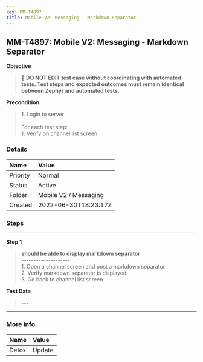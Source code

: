 ```yaml
---
key: MM-T4897
title: Mobile V2: Messaging - Markdown Separator
---
```


## MM-T4897: Mobile V2: Messaging - Markdown Separator

**Objective**

> <article><strong>🛑 DO NOT EDIT test case without coordinating with automated tests. Test steps and expected outcomes must remain identical between Zephyr and automated tests.</strong></article>

**Precondition**

> <article>1. Login to server<br /><br />For each test step:<br />1. Verify on channel list screen</article>

### Details

| Name     | Value                 |
| :------- | :-------------------- |
| Priority | Normal                |
| Status   | Active                |
| Folder   | Mobile V2 / Messaging |
| Created  | 2022-06-30T18:23:17Z  |

### Steps

<hr/>

**Step 1**

> <article><strong>should be able to display markdown separator</strong><br />--------------------<br />1. Open a channel screen and post a markdown separator<br />2. Verify markdown separator is displayed<br />3. Go back to channel list screen</article>

**Test Data**

> <article>---</article>

<hr/>

### More Info

| Name  | Value  |
| :---- | :----- |
| Detox | Update |

